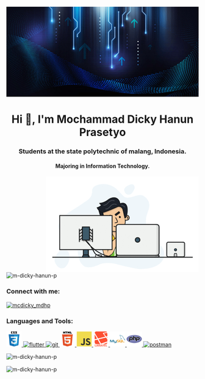![logo](https://github.com/M-Dicky-Hanun-P/M-Dicky-Hanun-P/blob/main/banner.png)
<h1 align="center">Hi 👋, I'm Mochammad Dicky Hanun Prasetyo</h1>
<h3 align="center">Students at the state polytechnic of malang, Indonesia.</h3>
<h4 align="center">Majoring in Information Technology.</h4>

<img align="right" alt="coding" width="400" src="https://github.com/rajpratyush/rajpratyush/blob/main/me_1.gif">

<p align="left"> <img src="https://komarev.com/ghpvc/?username=m-dicky-hanun-p&label=Profile%20views&color=0e75b6&style=flat" alt="m-dicky-hanun-p" /> </p>

<h3 align="left">Connect with me:</h3>
<p align="left">
<a href="https://instagram.com/mcdicky_mdhp" target="blank"><img align="center" src="https://raw.githubusercontent.com/rahuldkjain/github-profile-readme-generator/master/src/images/icons/Social/instagram.svg" alt="mcdicky_mdhp" height="30" width="40" /></a>
</p>

<h3 align="left">Languages and Tools:</h3>
<p align="left"> <a href="https://www.w3schools.com/css/" target="_blank" rel="noreferrer"> <img src="https://raw.githubusercontent.com/devicons/devicon/master/icons/css3/css3-original-wordmark.svg" alt="css3" width="40" height="40"/> </a> <a href="https://flutter.dev" target="_blank" rel="noreferrer"> <img src="https://www.vectorlogo.zone/logos/flutterio/flutterio-icon.svg" alt="flutter" width="40" height="40"/> </a> <a href="https://git-scm.com/" target="_blank" rel="noreferrer"> <img src="https://www.vectorlogo.zone/logos/git-scm/git-scm-icon.svg" alt="git" width="40" height="40"/> </a> <a href="https://www.w3.org/html/" target="_blank" rel="noreferrer"> <img src="https://raw.githubusercontent.com/devicons/devicon/master/icons/html5/html5-original-wordmark.svg" alt="html5" width="40" height="40"/> </a> <a href="https://developer.mozilla.org/en-US/docs/Web/JavaScript" target="_blank" rel="noreferrer"> <img src="https://raw.githubusercontent.com/devicons/devicon/master/icons/javascript/javascript-original.svg" alt="javascript" width="40" height="40"/> </a> <a href="https://laravel.com/" target="_blank" rel="noreferrer"> <img src="https://raw.githubusercontent.com/devicons/devicon/master/icons/laravel/laravel-plain-wordmark.svg" alt="laravel" width="40" height="40"/> </a> <a href="https://www.mysql.com/" target="_blank" rel="noreferrer"> <img src="https://raw.githubusercontent.com/devicons/devicon/master/icons/mysql/mysql-original-wordmark.svg" alt="mysql" width="40" height="40"/> </a> <a href="https://www.php.net" target="_blank" rel="noreferrer"> <img src="https://raw.githubusercontent.com/devicons/devicon/master/icons/php/php-original.svg" alt="php" width="40" height="40"/> </a> <a href="https://postman.com" target="_blank" rel="noreferrer"> <img src="https://www.vectorlogo.zone/logos/getpostman/getpostman-icon.svg" alt="postman" width="40" height="40"/> </a> </p>

<p><img align="center" src="https://github-readme-stats.vercel.app/api/top-langs?username=m-dicky-hanun-p&show_icons=true&locale=en&layout=compact" alt="m-dicky-hanun-p" /></p>

<p><img align="center" src="https://github-readme-streak-stats.herokuapp.com/?user=m-dicky-hanun-p&" alt="m-dicky-hanun-p" /></p>

